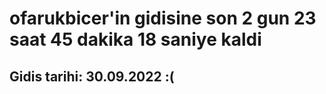 # ofarukbicer'in gidisine son 2 gun 23 saat 45 dakika 18 saniye kaldi

## Gidis tarihi: 30.09.2022 :(